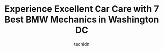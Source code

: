 ---
layout: ampstory
image: https://images.unsplash.com/photo-1630686120465-89debf3b32a8?ixlib=rb-4.0.3&ixid=MnwxMjA3fDB8MHxwaG90by1wYWdlfHx8fGVufDB8fHx8&auto=format&fit=crop&w=640&h=853&q=80
author: techidn
featured: false
description: Looking for reliable and skilled BMW Mechanic in Washington DC , USA? Your search ends here with the 7 best BMW Mechanic in town. With their expertise and commitment to delivering exceptiona
title: Experience Excellent Car Care with 7 Best BMW Mechanics in Washington DC
cover:
   title: Experience Excellent Car Care with 7 Best BMW Mechanics in Washington DC
   subtitle: Rickpate
   background: https://images.unsplash.com/photo-1630686120465-89debf3b32a8?ixlib=rb-4.0.3&ixid=MnwxMjA3fDB8MHxwaG90by1wYWdlfHx8fGVufDB8fHx8&auto=format&fit=crop&w=640&h=853&q=80

pages: 
 - layout: thirds
   top: <h1>#1 Ben Nielsens 10th Street Automotive</h1>
   bottom: "<p>5 stars for friendliness, 0 for the drama it takes to get work done (and your car back).  Brought my car in for brakes, tires, and oil change.  First day I dropped it off</p>"
   background: https://www.knot35.com/toplist/wp-content/uploads/2023/06/best-bmw-mechanic-1-in-washington-dc-1685838568.jpeg
   backgroundblur: true
 - layout: thirds
   top: <h1>#2 Metro Motor | Georgetown Exxon</h1>
   bottom: "<p>1601 Wisconsin Ave NW, Washington, DC 20007, United States</p>"
   background: https://www.knot35.com/toplist/wp-content/uploads/2023/06/best-bmw-mechanic-2-in-washington-dc-1685838568.jpeg
   cta:
      link: https://www.knot35.com/toplist/experience-excellent-car-care-with-7-best-bmw-mechanics-in-washington-dc/
      text: Experience Excellent Car Care with 7 Best BMW Mechanics in Washington DC
 - layout: thirds
   top: <h1>#3 Capitol Hill Auto Service</h1>
   bottom: "<p>615 Independence Ave SE, Washington, DC 20003, United States</p>"
   background: https://www.knot35.com/toplist/wp-content/uploads/2023/06/best-bmw-mechanic-3-in-washington-dc-1685838569.jpeg
   cta:
      link: https://www.knot35.com/toplist/experience-excellent-car-care-with-7-best-bmw-mechanics-in-washington-dc/
      text: Experience Excellent Car Care with 7 Best BMW Mechanics in Washington DC
 - layout: thirds
   top: <h1>#4 Bavarian Motor Repairs - BMW Mechanics</h1>
   bottom: "<p>8527 Walker Mill Rd, Capitol Heights, MD 20743, United States</p>"
   background: https://images.unsplash.com/photo-1489694553447-4c9339da310d?ixlib=rb-4.0.3&ixid=MnwxMjA3fDB8MHxwaG90by1wYWdlfHx8fGVufDB8fHx8&auto=format&fit=crop&w=640&h=853&q=80
   cta:
      link: https://www.knot35.com/toplist/experience-excellent-car-care-with-7-best-bmw-mechanics-in-washington-dc/
      text: Experience Excellent Car Care with 7 Best BMW Mechanics in Washington DC
 - layout: thirds
   top: <h1>#5 Jindal Andre Automotive Services</h1>
   bottom: "<p>1636 Bladensburg Rd NE, Washington, DC 20002, United States</p>"
   background: https://images.unsplash.com/photo-1496096265110-f83ad7f96608?ixlib=rb-4.0.3&ixid=MnwxMjA3fDB8MHxwaG90by1wYWdlfHx8fGVufDB8fHx8&auto=format&fit=crop&w=640&h=853&q=80
   cta:
      link: https://www.knot35.com/toplist/experience-excellent-car-care-with-7-best-bmw-mechanics-in-washington-dc/
      text: Experience Excellent Car Care with 7 Best BMW Mechanics in Washington DC
 - layout: thirds
   top: <h1>#6 Auto Tech Service</h1>
   bottom: "<p>1236 Mt Olivet Rd NE b, Washington, DC 20002, United States</p>"
   background: https://images.unsplash.com/photo-1615749413727-825b59a857b5?ixlib=rb-4.0.3&ixid=MnwxMjA3fDB8MHxwaG90by1wYWdlfHx8fGVufDB8fHx8&auto=format&fit=crop&w=640&h=853&q=80
   cta:
      link: https://www.knot35.com/toplist/experience-excellent-car-care-with-7-best-bmw-mechanics-in-washington-dc/
      text: Experience Excellent Car Care with 7 Best BMW Mechanics in Washington DC
 - layout: thirds
   top: <h1>#7 Beamer Auto</h1>
   bottom: "<p>6312 Aaron Ln, Clinton, MD 20735, United States</p>"
   background: https://images.unsplash.com/photo-1534312527009-56c7016453e6?ixlib=rb-4.0.3&ixid=MnwxMjA3fDB8MHxwaG90by1wYWdlfHx8fGVufDB8fHx8&auto=format&fit=crop&w=640&h=853&q=80
   cta:
      link: https://www.knot35.com/toplist/experience-excellent-car-care-with-7-best-bmw-mechanics-in-washington-dc/
      text: Experience Excellent Car Care with 7 Best BMW Mechanics in Washington DC
 - layout: thirds
   middle: Continue reading...
   background: https://plus.unsplash.com/premium_photo-1664640458616-3c74f8cb4589?ixlib=rb-4.0.3&ixid=MnwxMjA3fDB8MHxwaG90by1wYWdlfHx8fGVufDB8fHx8&auto=format&fit=crop&w=640&h=853&q=80
   cta:
      link: https://www.knot35.com/toplist/experience-excellent-car-care-with-7-best-bmw-mechanics-in-washington-dc/
      text: Experience Excellent Car Care with 7 Best BMW Mechanics in Washington DC
      
---
